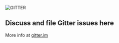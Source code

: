 ![GITTER](http://i.imgur.com/DozxXlJ.png)

## Discuss and file Gitter issues here

More info at [gitter.im](https://gitter.im)
